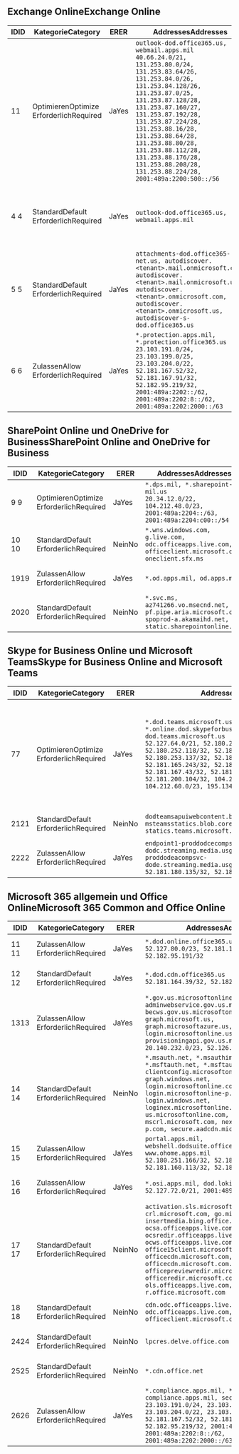 <!--THIS FILE IS AUTOMATICALLY GENERATED. MANUAL CHANGES WILL BE OVERWRITTEN.-->
<!--Please contact the Office 365 Endpoints team with any questions.-->
<!--USGovDoD endpoints version 2020062900-->
<!--File generated 2020-07-06 08:00:06.0738-->

## <a name="exchange-online"></a><span data-ttu-id="4d2b4-101">Exchange Online</span><span class="sxs-lookup"><span data-stu-id="4d2b4-101">Exchange Online</span></span>

<span data-ttu-id="4d2b4-102">ID</span><span class="sxs-lookup"><span data-stu-id="4d2b4-102">ID</span></span> | <span data-ttu-id="4d2b4-103">Kategorie</span><span class="sxs-lookup"><span data-stu-id="4d2b4-103">Category</span></span> | <span data-ttu-id="4d2b4-104">ER</span><span class="sxs-lookup"><span data-stu-id="4d2b4-104">ER</span></span> | <span data-ttu-id="4d2b4-105">Addresses</span><span class="sxs-lookup"><span data-stu-id="4d2b4-105">Addresses</span></span> | <span data-ttu-id="4d2b4-106">Ports</span><span class="sxs-lookup"><span data-stu-id="4d2b4-106">Ports</span></span>
-- | -------------------- | --- | ---------------------------------------------------------------------------------------------------------------------------------------------------------------------------------------------------------------------------------------------------------------------------------------------------------------------------------------------------------------------------------------------- | -------------------------------
<span data-ttu-id="4d2b4-107">1</span><span class="sxs-lookup"><span data-stu-id="4d2b4-107">1</span></span> | <span data-ttu-id="4d2b4-108">Optimieren</span><span class="sxs-lookup"><span data-stu-id="4d2b4-108">Optimize</span></span><BR><span data-ttu-id="4d2b4-109">Erforderlich</span><span class="sxs-lookup"><span data-stu-id="4d2b4-109">Required</span></span> | <span data-ttu-id="4d2b4-110">Ja</span><span class="sxs-lookup"><span data-stu-id="4d2b4-110">Yes</span></span> | `outlook-dod.office365.us, webmail.apps.mil`<BR>`40.66.24.0/21, 131.253.80.0/24, 131.253.83.64/26, 131.253.84.0/26, 131.253.84.128/26, 131.253.87.0/25, 131.253.87.128/28, 131.253.87.160/27, 131.253.87.192/28, 131.253.87.224/28, 131.253.88.16/28, 131.253.88.64/28, 131.253.88.80/28, 131.253.88.112/28, 131.253.88.176/28, 131.253.88.208/28, 131.253.88.224/28, 2001:489a:2200:500::/56` | <span data-ttu-id="4d2b4-111">**TCP:** 443, 80</span><span class="sxs-lookup"><span data-stu-id="4d2b4-111">**TCP:** 443, 80</span></span>
<span data-ttu-id="4d2b4-112">4 </span><span class="sxs-lookup"><span data-stu-id="4d2b4-112">4</span></span> | <span data-ttu-id="4d2b4-113">Standard</span><span class="sxs-lookup"><span data-stu-id="4d2b4-113">Default</span></span><BR><span data-ttu-id="4d2b4-114">Erforderlich</span><span class="sxs-lookup"><span data-stu-id="4d2b4-114">Required</span></span> | <span data-ttu-id="4d2b4-115">Ja</span><span class="sxs-lookup"><span data-stu-id="4d2b4-115">Yes</span></span> | `outlook-dod.office365.us, webmail.apps.mil` | <span data-ttu-id="4d2b4-116">**TCP:** 143, 25, 587, 993, 995</span><span class="sxs-lookup"><span data-stu-id="4d2b4-116">**TCP:** 143, 25, 587, 993, 995</span></span>
<span data-ttu-id="4d2b4-117">5 </span><span class="sxs-lookup"><span data-stu-id="4d2b4-117">5</span></span> | <span data-ttu-id="4d2b4-118">Standard</span><span class="sxs-lookup"><span data-stu-id="4d2b4-118">Default</span></span><BR><span data-ttu-id="4d2b4-119">Erforderlich</span><span class="sxs-lookup"><span data-stu-id="4d2b4-119">Required</span></span> | <span data-ttu-id="4d2b4-120">Ja</span><span class="sxs-lookup"><span data-stu-id="4d2b4-120">Yes</span></span> | `attachments-dod.office365-net.us, autodiscover.<tenant>.mail.onmicrosoft.com, autodiscover.<tenant>.mail.onmicrosoft.us, autodiscover.<tenant>.onmicrosoft.com, autodiscover.<tenant>.onmicrosoft.us, autodiscover-s-dod.office365.us` | <span data-ttu-id="4d2b4-121">**TCP:** 443, 80</span><span class="sxs-lookup"><span data-stu-id="4d2b4-121">**TCP:** 443, 80</span></span>
<span data-ttu-id="4d2b4-122">6 </span><span class="sxs-lookup"><span data-stu-id="4d2b4-122">6</span></span> | <span data-ttu-id="4d2b4-123">Zulassen</span><span class="sxs-lookup"><span data-stu-id="4d2b4-123">Allow</span></span><BR><span data-ttu-id="4d2b4-124">Erforderlich</span><span class="sxs-lookup"><span data-stu-id="4d2b4-124">Required</span></span> | <span data-ttu-id="4d2b4-125">Ja</span><span class="sxs-lookup"><span data-stu-id="4d2b4-125">Yes</span></span> | `*.protection.apps.mil, *.protection.office365.us`<BR>`23.103.191.0/24, 23.103.199.0/25, 23.103.204.0/22, 52.181.167.52/32, 52.181.167.91/32, 52.182.95.219/32, 2001:489a:2202::/62, 2001:489a:2202:8::/62, 2001:489a:2202:2000::/63` | <span data-ttu-id="4d2b4-126">**TCP:** 25, 443</span><span class="sxs-lookup"><span data-stu-id="4d2b4-126">**TCP:** 25, 443</span></span>

## <a name="sharepoint-online-and-onedrive-for-business"></a><span data-ttu-id="4d2b4-127">SharePoint Online und OneDrive for Business</span><span class="sxs-lookup"><span data-stu-id="4d2b4-127">SharePoint Online and OneDrive for Business</span></span>

<span data-ttu-id="4d2b4-128">ID</span><span class="sxs-lookup"><span data-stu-id="4d2b4-128">ID</span></span> | <span data-ttu-id="4d2b4-129">Kategorie</span><span class="sxs-lookup"><span data-stu-id="4d2b4-129">Category</span></span> | <span data-ttu-id="4d2b4-130">ER</span><span class="sxs-lookup"><span data-stu-id="4d2b4-130">ER</span></span> | <span data-ttu-id="4d2b4-131">Addresses</span><span class="sxs-lookup"><span data-stu-id="4d2b4-131">Addresses</span></span> | <span data-ttu-id="4d2b4-132">Ports</span><span class="sxs-lookup"><span data-stu-id="4d2b4-132">Ports</span></span>
-- | -------------------- | --- | ------------------------------------------------------------------------------------------------------------------- | ----------------
<span data-ttu-id="4d2b4-133">9 </span><span class="sxs-lookup"><span data-stu-id="4d2b4-133">9</span></span> | <span data-ttu-id="4d2b4-134">Optimieren</span><span class="sxs-lookup"><span data-stu-id="4d2b4-134">Optimize</span></span><BR><span data-ttu-id="4d2b4-135">Erforderlich</span><span class="sxs-lookup"><span data-stu-id="4d2b4-135">Required</span></span> | <span data-ttu-id="4d2b4-136">Ja</span><span class="sxs-lookup"><span data-stu-id="4d2b4-136">Yes</span></span> | `*.dps.mil, *.sharepoint-mil.us`<BR>`20.34.12.0/22, 104.212.48.0/23, 2001:489a:2204::/63, 2001:489a:2204:c00::/54` | <span data-ttu-id="4d2b4-137">**TCP:** 443, 80</span><span class="sxs-lookup"><span data-stu-id="4d2b4-137">**TCP:** 443, 80</span></span>
<span data-ttu-id="4d2b4-138">10 </span><span class="sxs-lookup"><span data-stu-id="4d2b4-138">10</span></span> | <span data-ttu-id="4d2b4-139">Standard</span><span class="sxs-lookup"><span data-stu-id="4d2b4-139">Default</span></span><BR><span data-ttu-id="4d2b4-140">Erforderlich</span><span class="sxs-lookup"><span data-stu-id="4d2b4-140">Required</span></span> | <span data-ttu-id="4d2b4-141">Nein</span><span class="sxs-lookup"><span data-stu-id="4d2b4-141">No</span></span> | `*.wns.windows.com, g.live.com, odc.officeapps.live.com, officeclient.microsoft.com, oneclient.sfx.ms` | <span data-ttu-id="4d2b4-142">**TCP:** 443, 80</span><span class="sxs-lookup"><span data-stu-id="4d2b4-142">**TCP:** 443, 80</span></span>
<span data-ttu-id="4d2b4-143">19</span><span class="sxs-lookup"><span data-stu-id="4d2b4-143">19</span></span> | <span data-ttu-id="4d2b4-144">Zulassen</span><span class="sxs-lookup"><span data-stu-id="4d2b4-144">Allow</span></span><BR><span data-ttu-id="4d2b4-145">Erforderlich</span><span class="sxs-lookup"><span data-stu-id="4d2b4-145">Required</span></span> | <span data-ttu-id="4d2b4-146">Ja</span><span class="sxs-lookup"><span data-stu-id="4d2b4-146">Yes</span></span> | `*.od.apps.mil, od.apps.mil` | <span data-ttu-id="4d2b4-147">**TCP:** 443, 80</span><span class="sxs-lookup"><span data-stu-id="4d2b4-147">**TCP:** 443, 80</span></span>
<span data-ttu-id="4d2b4-148">20</span><span class="sxs-lookup"><span data-stu-id="4d2b4-148">20</span></span> | <span data-ttu-id="4d2b4-149">Standard</span><span class="sxs-lookup"><span data-stu-id="4d2b4-149">Default</span></span><BR><span data-ttu-id="4d2b4-150">Erforderlich</span><span class="sxs-lookup"><span data-stu-id="4d2b4-150">Required</span></span> | <span data-ttu-id="4d2b4-151">Nein</span><span class="sxs-lookup"><span data-stu-id="4d2b4-151">No</span></span> | `*.svc.ms, az741266.vo.msecnd.net, pf.pipe.aria.microsoft.com, spoprod-a.akamaihd.net, static.sharepointonline.com` | <span data-ttu-id="4d2b4-152">**TCP:** 443, 80</span><span class="sxs-lookup"><span data-stu-id="4d2b4-152">**TCP:** 443, 80</span></span>

## <a name="skype-for-business-online-and-microsoft-teams"></a><span data-ttu-id="4d2b4-153">Skype for Business Online und Microsoft Teams</span><span class="sxs-lookup"><span data-stu-id="4d2b4-153">Skype for Business Online and Microsoft Teams</span></span>

<span data-ttu-id="4d2b4-154">ID</span><span class="sxs-lookup"><span data-stu-id="4d2b4-154">ID</span></span> | <span data-ttu-id="4d2b4-155">Kategorie</span><span class="sxs-lookup"><span data-stu-id="4d2b4-155">Category</span></span> | <span data-ttu-id="4d2b4-156">ER</span><span class="sxs-lookup"><span data-stu-id="4d2b4-156">ER</span></span> | <span data-ttu-id="4d2b4-157">Addresses</span><span class="sxs-lookup"><span data-stu-id="4d2b4-157">Addresses</span></span> | <span data-ttu-id="4d2b4-158">Ports</span><span class="sxs-lookup"><span data-stu-id="4d2b4-158">Ports</span></span>
-- | -------------------- | --- | -------------------------------------------------------------------------------------------------------------------------------------------------------------------------------------------------------------------------------------------------------------------------------------------------------------------------------------------------------- | -----------------------------------------------
<span data-ttu-id="4d2b4-159">7</span><span class="sxs-lookup"><span data-stu-id="4d2b4-159">7</span></span> | <span data-ttu-id="4d2b4-160">Optimieren</span><span class="sxs-lookup"><span data-stu-id="4d2b4-160">Optimize</span></span><BR><span data-ttu-id="4d2b4-161">Erforderlich</span><span class="sxs-lookup"><span data-stu-id="4d2b4-161">Required</span></span> | <span data-ttu-id="4d2b4-162">Ja</span><span class="sxs-lookup"><span data-stu-id="4d2b4-162">Yes</span></span> | `*.dod.teams.microsoft.us, *.online.dod.skypeforbusiness.us, dod.teams.microsoft.us`<BR>`52.127.64.0/21, 52.180.249.148/32, 52.180.252.118/32, 52.180.252.187/32, 52.180.253.137/32, 52.180.253.154/32, 52.181.165.243/32, 52.181.166.119/32, 52.181.167.43/32, 52.181.167.64/32, 52.181.200.104/32, 104.212.32.0/22, 104.212.60.0/23, 195.134.240.0/22` | <span data-ttu-id="4d2b4-163">**TCP:** 443</span><span class="sxs-lookup"><span data-stu-id="4d2b4-163">**TCP:** 443</span></span><BR><span data-ttu-id="4d2b4-164">**UDP:** 3478, 3479, 3480, 3481</span><span class="sxs-lookup"><span data-stu-id="4d2b4-164">**UDP:** 3478, 3479, 3480, 3481</span></span>
<span data-ttu-id="4d2b4-165"> 21</span><span class="sxs-lookup"><span data-stu-id="4d2b4-165">21</span></span> | <span data-ttu-id="4d2b4-166">Standard</span><span class="sxs-lookup"><span data-stu-id="4d2b4-166">Default</span></span><BR><span data-ttu-id="4d2b4-167">Erforderlich</span><span class="sxs-lookup"><span data-stu-id="4d2b4-167">Required</span></span> | <span data-ttu-id="4d2b4-168">Nein</span><span class="sxs-lookup"><span data-stu-id="4d2b4-168">No</span></span> | `dodteamsapuiwebcontent.blob.core.usgovcloudapi.net, msteamsstatics.blob.core.usgovcloudapi.net, statics.teams.microsoft.com` | <span data-ttu-id="4d2b4-169">**TCP:** 443</span><span class="sxs-lookup"><span data-stu-id="4d2b4-169">**TCP:** 443</span></span>
<span data-ttu-id="4d2b4-170">22</span><span class="sxs-lookup"><span data-stu-id="4d2b4-170">22</span></span> | <span data-ttu-id="4d2b4-171">Zulassen</span><span class="sxs-lookup"><span data-stu-id="4d2b4-171">Allow</span></span><BR><span data-ttu-id="4d2b4-172">Erforderlich</span><span class="sxs-lookup"><span data-stu-id="4d2b4-172">Required</span></span> | <span data-ttu-id="4d2b4-173">Ja</span><span class="sxs-lookup"><span data-stu-id="4d2b4-173">Yes</span></span> | `endpoint1-proddodcecompsvc-dodc.streaming.media.usgovcloudapi.net, endpoint1-proddodeacompsvc-dode.streaming.media.usgovcloudapi.net`<BR>`52.181.180.135/32, 52.182.53.6/32` | <span data-ttu-id="4d2b4-174">**TCP:** 443</span><span class="sxs-lookup"><span data-stu-id="4d2b4-174">**TCP:** 443</span></span>

## <a name="microsoft-365-common-and-office-online"></a><span data-ttu-id="4d2b4-175">Microsoft 365 allgemein und Office Online</span><span class="sxs-lookup"><span data-stu-id="4d2b4-175">Microsoft 365 Common and Office Online</span></span>

<span data-ttu-id="4d2b4-176">ID</span><span class="sxs-lookup"><span data-stu-id="4d2b4-176">ID</span></span> | <span data-ttu-id="4d2b4-177">Kategorie</span><span class="sxs-lookup"><span data-stu-id="4d2b4-177">Category</span></span> | <span data-ttu-id="4d2b4-178">ER</span><span class="sxs-lookup"><span data-stu-id="4d2b4-178">ER</span></span> | <span data-ttu-id="4d2b4-179">Addresses</span><span class="sxs-lookup"><span data-stu-id="4d2b4-179">Addresses</span></span> | <span data-ttu-id="4d2b4-180">Ports</span><span class="sxs-lookup"><span data-stu-id="4d2b4-180">Ports</span></span>
-- | ------------------- | --- | ---------------------------------------------------------------------------------------------------------------------------------------------------------------------------------------------------------------------------------------------------------------------------------------------------------------------------------------------------------------------------------------------- | ----------------
<span data-ttu-id="4d2b4-181">11 </span><span class="sxs-lookup"><span data-stu-id="4d2b4-181">11</span></span> | <span data-ttu-id="4d2b4-182">Zulassen</span><span class="sxs-lookup"><span data-stu-id="4d2b4-182">Allow</span></span><BR><span data-ttu-id="4d2b4-183">Erforderlich</span><span class="sxs-lookup"><span data-stu-id="4d2b4-183">Required</span></span> | <span data-ttu-id="4d2b4-184">Ja</span><span class="sxs-lookup"><span data-stu-id="4d2b4-184">Yes</span></span> | `*.dod.online.office365.us`<BR>`52.127.80.0/23, 52.181.164.39/32, 52.182.95.191/32` | <span data-ttu-id="4d2b4-185">**TCP:** 443</span><span class="sxs-lookup"><span data-stu-id="4d2b4-185">**TCP:** 443</span></span>
<span data-ttu-id="4d2b4-186">12 </span><span class="sxs-lookup"><span data-stu-id="4d2b4-186">12</span></span> | <span data-ttu-id="4d2b4-187">Standard</span><span class="sxs-lookup"><span data-stu-id="4d2b4-187">Default</span></span><BR><span data-ttu-id="4d2b4-188">Erforderlich</span><span class="sxs-lookup"><span data-stu-id="4d2b4-188">Required</span></span> | <span data-ttu-id="4d2b4-189">Ja</span><span class="sxs-lookup"><span data-stu-id="4d2b4-189">Yes</span></span> | `*.dod.cdn.office365.us`<BR>`52.181.164.39/32, 52.182.95.191/32` | <span data-ttu-id="4d2b4-190">**TCP:** 443</span><span class="sxs-lookup"><span data-stu-id="4d2b4-190">**TCP:** 443</span></span>
<span data-ttu-id="4d2b4-191">13</span><span class="sxs-lookup"><span data-stu-id="4d2b4-191">13</span></span> | <span data-ttu-id="4d2b4-192">Zulassen</span><span class="sxs-lookup"><span data-stu-id="4d2b4-192">Allow</span></span><BR><span data-ttu-id="4d2b4-193">Erforderlich</span><span class="sxs-lookup"><span data-stu-id="4d2b4-193">Required</span></span> | <span data-ttu-id="4d2b4-194">Ja</span><span class="sxs-lookup"><span data-stu-id="4d2b4-194">Yes</span></span> | `*.gov.us.microsoftonline.com, adminwebservice.gov.us.microsoftonline.com, becws.gov.us.microsoftonline.com, dod-graph.microsoft.us, graph.microsoftazure.us, login.microsoftonline.us, provisioningapi.gov.us.microsoftonline.com`<BR>`20.140.232.0/23, 52.126.194.0/23` | <span data-ttu-id="4d2b4-195">**TCP:** 443</span><span class="sxs-lookup"><span data-stu-id="4d2b4-195">**TCP:** 443</span></span>
<span data-ttu-id="4d2b4-196">14 </span><span class="sxs-lookup"><span data-stu-id="4d2b4-196">14</span></span> | <span data-ttu-id="4d2b4-197">Standard</span><span class="sxs-lookup"><span data-stu-id="4d2b4-197">Default</span></span><BR><span data-ttu-id="4d2b4-198">Erforderlich</span><span class="sxs-lookup"><span data-stu-id="4d2b4-198">Required</span></span> | <span data-ttu-id="4d2b4-199">Nein</span><span class="sxs-lookup"><span data-stu-id="4d2b4-199">No</span></span> | `*.msauth.net, *.msauthimages.us, *.msftauth.net, *.msftauthimages.us, clientconfig.microsoftonline-p.net, graph.windows.net, login.microsoftonline.com, login.microsoftonline-p.com, login.windows.net, loginex.microsoftonline.com, login-us.microsoftonline.com, mscrl.microsoft.com, nexus.microsoftonline-p.com, secure.aadcdn.microsoftonline-p.com` | <span data-ttu-id="4d2b4-200">**TCP:** 443</span><span class="sxs-lookup"><span data-stu-id="4d2b4-200">**TCP:** 443</span></span>
<span data-ttu-id="4d2b4-201">15 </span><span class="sxs-lookup"><span data-stu-id="4d2b4-201">15</span></span> | <span data-ttu-id="4d2b4-202">Zulassen</span><span class="sxs-lookup"><span data-stu-id="4d2b4-202">Allow</span></span><BR><span data-ttu-id="4d2b4-203">Erforderlich</span><span class="sxs-lookup"><span data-stu-id="4d2b4-203">Required</span></span> | <span data-ttu-id="4d2b4-204">Ja</span><span class="sxs-lookup"><span data-stu-id="4d2b4-204">Yes</span></span> | `portal.apps.mil, webshell.dodsuite.office365.us, www.ohome.apps.mil`<BR>`52.180.251.166/32, 52.181.160.19/32, 52.181.160.113/32, 52.182.92.132/32` | <span data-ttu-id="4d2b4-205">**TCP:** 443</span><span class="sxs-lookup"><span data-stu-id="4d2b4-205">**TCP:** 443</span></span>
<span data-ttu-id="4d2b4-206">16 </span><span class="sxs-lookup"><span data-stu-id="4d2b4-206">16</span></span> | <span data-ttu-id="4d2b4-207">Zulassen</span><span class="sxs-lookup"><span data-stu-id="4d2b4-207">Allow</span></span><BR><span data-ttu-id="4d2b4-208">Erforderlich</span><span class="sxs-lookup"><span data-stu-id="4d2b4-208">Required</span></span> | <span data-ttu-id="4d2b4-209">Ja</span><span class="sxs-lookup"><span data-stu-id="4d2b4-209">Yes</span></span> | `*.osi.apps.mil, dod.loki.office365.us`<BR>`52.127.72.0/21, 2001:489a:2206::/48` | <span data-ttu-id="4d2b4-210">**TCP:** 443</span><span class="sxs-lookup"><span data-stu-id="4d2b4-210">**TCP:** 443</span></span>
<span data-ttu-id="4d2b4-211">17 </span><span class="sxs-lookup"><span data-stu-id="4d2b4-211">17</span></span> | <span data-ttu-id="4d2b4-212">Standard</span><span class="sxs-lookup"><span data-stu-id="4d2b4-212">Default</span></span><BR><span data-ttu-id="4d2b4-213">Erforderlich</span><span class="sxs-lookup"><span data-stu-id="4d2b4-213">Required</span></span> | <span data-ttu-id="4d2b4-214">Nein</span><span class="sxs-lookup"><span data-stu-id="4d2b4-214">No</span></span> | `activation.sls.microsoft.com, crl.microsoft.com, go.microsoft.com, insertmedia.bing.office.net, ocsa.officeapps.live.com, ocsredir.officeapps.live.com, ocws.officeapps.live.com, office15client.microsoft.com, officecdn.microsoft.com, officecdn.microsoft.com.edgesuite.net, officepreviewredir.microsoft.com, officeredir.microsoft.com, ols.officeapps.live.com, r.office.microsoft.com` | <span data-ttu-id="4d2b4-215">**TCP:** 443, 80</span><span class="sxs-lookup"><span data-stu-id="4d2b4-215">**TCP:** 443, 80</span></span>
<span data-ttu-id="4d2b4-216">18 </span><span class="sxs-lookup"><span data-stu-id="4d2b4-216">18</span></span> | <span data-ttu-id="4d2b4-217">Standard</span><span class="sxs-lookup"><span data-stu-id="4d2b4-217">Default</span></span><BR><span data-ttu-id="4d2b4-218">Erforderlich</span><span class="sxs-lookup"><span data-stu-id="4d2b4-218">Required</span></span> | <span data-ttu-id="4d2b4-219">Nein</span><span class="sxs-lookup"><span data-stu-id="4d2b4-219">No</span></span> | `cdn.odc.officeapps.live.com, odc.officeapps.live.com, officeclient.microsoft.com` | <span data-ttu-id="4d2b4-220">**TCP:** 443, 80</span><span class="sxs-lookup"><span data-stu-id="4d2b4-220">**TCP:** 443, 80</span></span>
<span data-ttu-id="4d2b4-221">24</span><span class="sxs-lookup"><span data-stu-id="4d2b4-221">24</span></span> | <span data-ttu-id="4d2b4-222">Standard</span><span class="sxs-lookup"><span data-stu-id="4d2b4-222">Default</span></span><BR><span data-ttu-id="4d2b4-223">Erforderlich</span><span class="sxs-lookup"><span data-stu-id="4d2b4-223">Required</span></span> | <span data-ttu-id="4d2b4-224">Nein</span><span class="sxs-lookup"><span data-stu-id="4d2b4-224">No</span></span> | `lpcres.delve.office.com` | <span data-ttu-id="4d2b4-225">**TCP:** 443</span><span class="sxs-lookup"><span data-stu-id="4d2b4-225">**TCP:** 443</span></span>
<span data-ttu-id="4d2b4-226">25</span><span class="sxs-lookup"><span data-stu-id="4d2b4-226">25</span></span> | <span data-ttu-id="4d2b4-227">Standard</span><span class="sxs-lookup"><span data-stu-id="4d2b4-227">Default</span></span><BR><span data-ttu-id="4d2b4-228">Erforderlich</span><span class="sxs-lookup"><span data-stu-id="4d2b4-228">Required</span></span> | <span data-ttu-id="4d2b4-229">Nein</span><span class="sxs-lookup"><span data-stu-id="4d2b4-229">No</span></span> | `*.cdn.office.net` | <span data-ttu-id="4d2b4-230">**TCP:** 443</span><span class="sxs-lookup"><span data-stu-id="4d2b4-230">**TCP:** 443</span></span>
<span data-ttu-id="4d2b4-231">26</span><span class="sxs-lookup"><span data-stu-id="4d2b4-231">26</span></span> | <span data-ttu-id="4d2b4-232">Zulassen</span><span class="sxs-lookup"><span data-stu-id="4d2b4-232">Allow</span></span><BR><span data-ttu-id="4d2b4-233">Erforderlich</span><span class="sxs-lookup"><span data-stu-id="4d2b4-233">Required</span></span> | <span data-ttu-id="4d2b4-234">Ja</span><span class="sxs-lookup"><span data-stu-id="4d2b4-234">Yes</span></span> | `*.compliance.apps.mil, *.security.apps.mil, compliance.apps.mil, security.apps.mil`<BR>`23.103.191.0/24, 23.103.199.0/25, 23.103.204.0/22, 23.103.208.0/22, 52.181.167.52/32, 52.181.167.91/32, 52.182.95.219/32, 2001:489a:2202::/62, 2001:489a:2202:8::/62, 2001:489a:2202:2000::/63` | <span data-ttu-id="4d2b4-235">**TCP:** 443, 80</span><span class="sxs-lookup"><span data-stu-id="4d2b4-235">**TCP:** 443, 80</span></span>
